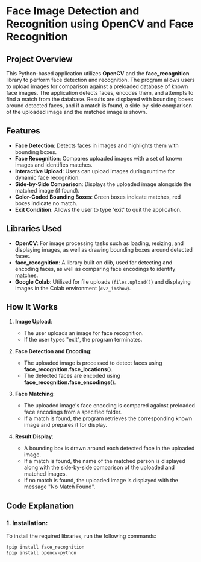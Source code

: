 # Face Image Detection and Recognition using OpenCV and Face Recognition

## Project Overview
This Python-based application utilizes **OpenCV** and the **face_recognition** library to perform face detection and recognition. The program allows users to upload images for comparison against a preloaded database of known face images. The application detects faces, encodes them, and attempts to find a match from the database. Results are displayed with bounding boxes around detected faces, and if a match is found, a side-by-side comparison of the uploaded image and the matched image is shown.

## Features
- **Face Detection**: Detects faces in images and highlights them with bounding boxes.
- **Face Recognition**: Compares uploaded images with a set of known images and identifies matches.
- **Interactive Upload**: Users can upload images during runtime for dynamic face recognition.
- **Side-by-Side Comparison**: Displays the uploaded image alongside the matched image (if found).
- **Color-Coded Bounding Boxes**: Green boxes indicate matches, red boxes indicate no match.
- **Exit Condition**: Allows the user to type 'exit' to quit the application.

## Libraries Used
- **OpenCV**: For image processing tasks such as loading, resizing, and displaying images, as well as drawing bounding boxes around detected faces.
- **face_recognition**: A library built on dlib, used for detecting and encoding faces, as well as comparing face encodings to identify matches.
- **Google Colab**: Utilized for file uploads (`files.upload()`) and displaying images in the Colab environment (`cv2_imshow`).

## How It Works

1. **Image Upload**:
   - The user uploads an image for face recognition.
   - If the user types "exit", the program terminates.

2. **Face Detection and Encoding**:
   - The uploaded image is processed to detect faces using **face_recognition.face_locations()**.
   - The detected faces are encoded using **face_recognition.face_encodings()**.

3. **Face Matching**:
   - The uploaded image's face encoding is compared against preloaded face encodings from a specified folder.
   - If a match is found, the program retrieves the corresponding known image and prepares it for display.

4. **Result Display**:
   - A bounding box is drawn around each detected face in the uploaded image.
   - If a match is found, the name of the matched person is displayed along with the side-by-side comparison of the uploaded and matched images.
   - If no match is found, the uploaded image is displayed with the message "No Match Found".

## Code Explanation

### 1. **Installation**:
To install the required libraries, run the following commands:
```bash
!pip install face_recognition
!pip install opencv-python
